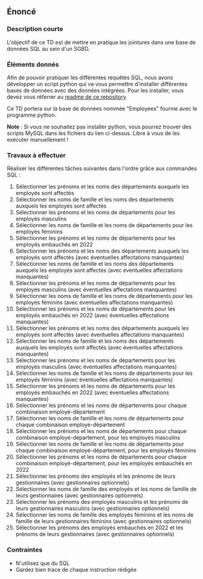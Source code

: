 ## Énoncé

### Description courte

L'objectif de ce TD est de mettre en pratique les jointures dans une base de données SQL au sein d'un SGBD.

### Éléments donnés 

Afin de pouvoir pratiquer les différentes requêtes SQL, nous avons développer un script python qui va vous permettre d'installer différentes bases de données avec des données intégrées. Pour les installer, vous devez vous réferrer au <a href="https://github.com/Microleadoff/database-installer-py" title="repository du code python d'installation des bases de données" target="_blank">readme de ce repository</a>

Ce TD portera sur la base de données nommée "Employees" fournie avec le programme python.

**Note** : Si vous ne souhaitez pas installer python, vous pourrez trouver des scripts MySQL dans les fichiers du lien ci-dessus. Libre à vous de les exécuter manuellement !

### Travaux à effectuer

Réaliser les différentes tâches suivantes dans l'ordre grâce aux commandes SQL :


1. Sélectionner les prénoms et les noms des départements auxquels les employés sont affectés
2. Sélectionner les noms de famille et les noms des départements auxquels les employés sont affectés
3. Sélectionner les prénoms et les noms de départements pour les employés masculins
4. Sélectionner les noms de famille et les noms de départements pour les employés féminins
5. Sélectionner les prénoms et les noms de départements pour les employés embauchés en 2022
6. Sélectionner les prénoms et les noms des départements auxquels les employés sont affectés (avec éventuelles affectations manquantes)
7. Sélectionner les noms de famille et les noms des départements auxquels les employés sont affectés (avec éventuelles affectations manquantes)
8. Sélectionner les prénoms et les noms de départements pour les employés masculins (avec éventuelles affectations manquantes)
9. Sélectionner les noms de famille et les noms de départements pour les employés féminins (avec éventuelles affectations manquantes)
10. Sélectionner les prénoms et les noms de départements pour les employés embauchés en 2022 (avec éventuelles affectations manquantes)
11. Sélectionner les prénoms et les noms des départements auxquels les employés sont affectés (avec éventuelles affectations manquantes)
12. Sélectionner les noms de famille et les noms des départements auxquels les employés sont affectés (avec éventuelles affectations manquantes)
13. Sélectionner les prénoms et les noms de départements pour les employés masculins (avec éventuelles affectations manquantes)
14. Sélectionner les noms de famille et les noms de départements pour les employés féminins (avec éventuelles affectations manquantes)
15. Sélectionner les prénoms et les noms de départements pour les employés embauchés en 2022 (avec éventuelles affectations manquantes)
16. Sélectionner les prénoms et les noms de départements pour chaque combinaison employé-département
17. Sélectionner les noms de famille et les noms de départements pour chaque combinaison employé-département
18. Sélectionner les prénoms et les noms de départements pour chaque combinaison employé-département, pour les employés masculins
19. Sélectionner les noms de famille et les noms de départements pour chaque combinaison employé-département, pour les employés féminins
20. Sélectionner les prénoms et les noms de départements pour chaque combinaison employé-département, pour les employés embauchés en 2022
21. Sélectionner les prénoms des employés et les prénoms de leurs gestionnaires (avec gestionnaires optionnels)
22. Sélectionner les noms de famille des employés et les noms de famille de leurs gestionnaires (avec gestionnaires optionnels)
23. Sélectionner les prénoms des employés masculins et les prénoms de leurs gestionnaires masculins (avec gestionnaires optionnels)
24. Sélectionner les noms de famille des employés féminins et les noms de famille de leurs gestionnaires féminins (avec gestionnaires optionnels)
25. Sélectionner les prénoms des employés embauchés en 2022 et les prénoms de leurs gestionnaires (avec gestionnaires optionnels)

### Contraintes

- N'utilisez que du SQL
- Gardez bien trace de chaque instruction rédigée